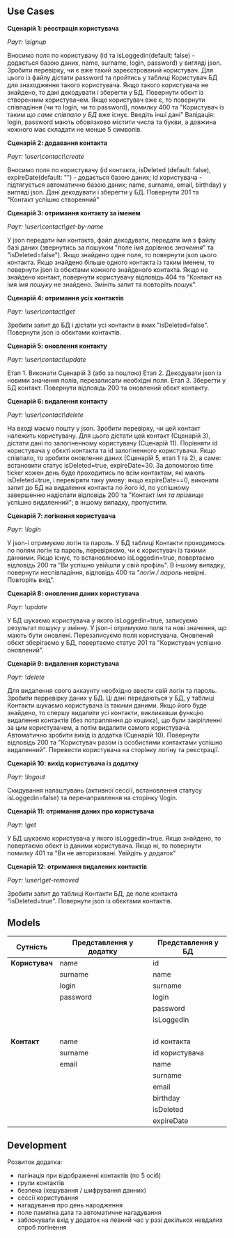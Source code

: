 ## Use Cases

**Сценарій 1: реєстрація користувача**

_Раут: \signup_

Вносимо поля по користувачу (id та isLoggedin(default: false) - додається базою даних, name, surname, login, password) у вигляді json. Зробити перевірку, чи є вже такий зареєстрований користувач. Для цього із файлу дістати password та пройтись у таблиці Користувач БД для знаходження такого користувача. 
Якщо такого користувача не знайдено, то дані декодувати і зберегти у БД. Повернути обєкт із створенним користувачем.
Якщо користувач вже є, то повернути співпадіння (чи то login, чи то password), помилку 400 та "Користувач із таким _що саме співпало у БД_ вже існує. Введіть інші дані"
Валідація: login, password мають обовязково містити числа та букви, а довжина кожного має складати не менше 5 символів.

**Сценарій 2: додавання контакта**

_Раут: \user\contact\create_

Вносимо поля по користувачу (id контакта, isDeleted (default: false), expireDate(default: "") - додається базою даних; id користувача - підтягується автоматично базою даних; name, surname, email, birthday) у вигляді json. Дані декодувати і зберегти у БД. Повернути 201 та "Контакт успішно створенний"

**Сценарій 3: отримання контакту за іменем**

_Раут: \user\contact\get-by-name_

У json передати імя контакта, файл декодувати, передати імя з файлу базі даних (звернутись за пошуком "поле імя дорівнює _значення_" та "isDeleted=false").
Якщо знайдено одне поле, то повернути json цього контакта.
Якщо знайдено більше одного контакта із таким іменем, то повернути json із обєктами кожного знайденого контакта.
Якщо не знайдено контакт, повернути користувачу відповідь 404 та "Контакт на імя _імя пошуку_ не знайдено. Змініть запит та повторіть пошук".

**Сценарій 4: отримання усіх контактів**

_Раут: \user\contact\get_

Зробити запит до БД і дістати усі контакти в яких "isDeleted=false". Повернути json із обєктами контактів.

**Сценарій 5: оновлення контакту**

_Раут: \user\contact\update_

Етап 1. Виконати Сценарій 3 (або за поштою)
Етап 2. Декодувати json із новими значення полів, перезаписати необхідні поля.
Етап 3. Зберегти у БД контакт. Повернути відповідь 200 та оновлений обєкт контакту.

**Сценарій 6: видалення контакту**

_Раут: \user\contact\delete_

На вході маємо пошту у json.
Зробити перевірку, чи цей контакт належить користувачу. Для цього дістати цей контакт (Сценарій 3), дістати дані по залогіненному користувачу (Сценарій 11). Порівняти id користувача у обєкті контакта та id залогіненного користувача.
Якщо співпало, то зробити оновлення даних (Сценарій 5, етап 1 та 2), а саме: встановити статус isDeleted=true, expireDate=30.
За допомогою time ticker кожен день буде проходитись по всім контактам, які мають isDeleted=true, і перевіряти таку умову: якщо expireDate==0, виконати запит до БД на видалення контакта по його id, по успішному завершенню надіслати відповідь 200 та "Контакт _імя та прізвище_ успішно видаленний"; в іншому випадку, пропустити.

**Сценарій 7: логінення користувача**

_Раут: \login_

У json-і отримуємо логін та пароль. У БД таблиці Контакти проходимось по полям логін та пароль, перевіряємо, чи є користувач із такими данними. Якщо існує, то встановлюємо isLoggedin=true, повертаємо відповідь 200 та "Ви успішно увійшли у свій профіль". В іншому випадку, повернути неспівпадіння, відповідь 400 та "_логін / пароль_ невірні. Повторіть вхід". 

**Сценарій 8: оновлення даних користувача**

_Раут: \update_

У БД шукаємо користувача у якого isLoggedin=true, записуємо результат пошуку у змінну. У json-і отримуємо поля та нові значення, що мають бути оновлені. Перезаписуємо поля користувача. Оновлений обєкт зберігаємо у БД, повертаємо статус 201 та "Користувач успішно оновлений".

**Сценарій 9: видалення користувача**

_Раут: \delete_

Для видалення свого аккаунту необхідно ввести свій логін та пароль. 
Зробити перревірку даних у БД. Ці дані передаються у БД, у таблиці Контакти шукаємо користувача із такими даними. Якщо його буде знайдено, то спершу видалити усі контакти, викликавши функцію видалення контактів (без потрапляння до кошика), що були закріпленні за цим користувачем, а потім видалити самого користувача. Автоматично зробити вихід із додатка (Сценарій 10). Повернути відповідь 200 та "Користувач разом із особистими контактами успішно видаленний". Перевести користувача на сторінку логіну та реєстрації.

**Сценарій 10: вихід користувача із додатку**

_Раут: \logout_

Скидування налаштувань (активної сессії, встановлення статусу isLoggedin=false) та перенаправлення на сторінку \login.

**Сценарій 11: отримання даних про користувача**

_Раут: \get_

У БД шукаємо користувача у якого isLoggedin=true. Якщо знайдено, то повертаємо обєкт із даними користувача. Якщо ні, то повернути помилку 401 та "Ви не авторизовані. Увійдіть у додаток"

**Сценарій 12: отримання видалених контактів**

_Раут: \user\get-removed_

Зробити запит до таблиці Контакти БД, де поле контакта "isDeleted=true". Повернути json із обєктами контактів.


## Models

| Сутність   | Представлення у додатку | Представлення у БД |
| ---------- | ----------------------- | ------------------ |
| **Користувач** | name                    | id                 |
|            | surname                 | name               |
|            | login                   | surname            |
|            | password                | login              |
|            |                         | password           |
|            |                         | isLoggedin         |
|            |                         |                    |
|            |                         |                    |
|            |                         |                    |
|            |                         |                    |
| **Контакт**   | name                    | id контакта        |
|            | surname                 | id користувача     |
|            | email                   | name               |
|            |                         | surname            |
|            |                         | email              |
|            |                         | birthday           |
|            |                         | isDeleted          |
|            |                         | expireDate         |


## Development

Розвиток додатка:

- пагінація при відображенні контактів (по 5 осіб)
- групи контактів
- безпека (хешування / шифрування данних)
- сессії користування
- нагадування про день народження
- поле памятна дата та автоматичне нагадування
- заблокувати вхід у додаток на певний час у разі декількох невдалих спроб логінення
